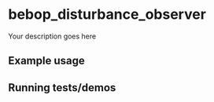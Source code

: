 # bebop_disturbance_observer

Your description goes here

## Example usage

## Running tests/demos
    